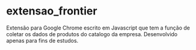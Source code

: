 # extensao_frontier
Extensão para Google Chrome escrito em Javascript que tem a função de coletar os dados de produtos do catalogo da empresa. Desenvolvido apenas para fins de estudos.
